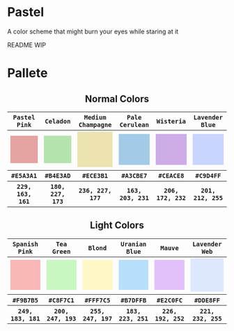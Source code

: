 # Pastel
A color scheme that might burn your eyes while staring at it

README WIP

# Pallete

<h2 align="center"><b>Normal Colors</b></h2>
<table align="center">
  <tr>
    <th><kbd><b>Pastel Pink</b></kbd></th>
    <th><kbd><b>Celadon</b></kbd></th>
    <th><kbd><b>Medium Champagne</b></kbd></th>
    <th><kbd><b>Pale Cerulean</b></kbd></th>
    <th><kbd><b>Wisteria</b></kbd></th>
    <th><kbd><b>Lavender Blue</b></kbd></th>
  </tr>
  <tr>
    <th><img src="https://raw.githubusercontent.com/SweetPastel/Pastel/main/assets/red-normal.png" width="100px" ></a></th>
    <th><img src="https://raw.githubusercontent.com/SweetPastel/Pastel/main/assets/green-normal.png" width="100px" ></a></th>
    <th><img src="https://raw.githubusercontent.com/SweetPastel/Pastel/main/assets/yellow-normal.png" width="100px" ></a></th>
    <th><img src="https://raw.githubusercontent.com/SweetPastel/Pastel/main/assets/blue-normal.png" width="100px" ></a></th>
    <th><img src="https://raw.githubusercontent.com/SweetPastel/Pastel/main/assets/purple-normal.png" width="100px" ></a></th>
    <th><img src="https://raw.githubusercontent.com/SweetPastel/Pastel/main/assets/cyan-normal.png" width="100px" ></a></th>
  </tr>
  <tr>
    <th><kbd>#E5A3A1</kbd></th>
    <th><kbd>#B4E3AD</kbd></th>
    <th><kbd>#ECE3B1</kbd></th>
    <th><kbd>#A3CBE7</kbd></th>
    <th><kbd>#CEACE8</kbd></th>
    <th><kbd>#C9D4FF</kbd></th>
  </tr>
  <tr>
    <th><kbd>229, 163, 161</kbd></th>
    <th><kbd>180, 227, 173</kbd></th>
    <th><kbd>236, 227, 177</kbd></th>
    <th><kbd>163, 203, 231</kbd></th>
    <th><kbd>206, 172, 232</kbd></th>
    <th><kbd>201, 212, 255</kbd></th>
  </tr>
</table>

<h2 align="center"><b>Light Colors</b></h2>
<table align="center">
  <tr>
    <th><kbd><b>Spanish Pink</b></kbd></th>
    <th><kbd><b>Tea Green</b></kbd></th>
    <th><kbd><b>Blond</b></kbd></th>
    <th><kbd><b>Uranian Blue</b></kbd></th>
    <th><kbd><b>Mauve</b></kbd></th>
    <th><kbd><b>Lavender Web</b></kbd></th>
  </tr>
  <tr>
    <th><img src="https://raw.githubusercontent.com/SweetPastel/Pastel/main/assets/red-light.png" width="100px" ></a></th>
    <th><img src="https://raw.githubusercontent.com/SweetPastel/Pastel/main/assets/green-light.png" width="100px" ></a></th>
    <th><img src="https://raw.githubusercontent.com/SweetPastel/Pastel/main/assets/yellow-light.png" width="100px" ></a></th>
    <th><img src="https://raw.githubusercontent.com/SweetPastel/Pastel/main/assets/blue-light.png" width="100px" ></a></th>
    <th><img src="https://raw.githubusercontent.com/SweetPastel/Pastel/main/assets/purple-light.png" width="100px" ></a></th>
    <th><img src="https://raw.githubusercontent.com/SweetPastel/Pastel/main/assets/cyan-light.png" width="100px" ></a></th>
  </tr>
  <tr>
    <th><kbd>#F9B7B5</kbd></th>
    <th><kbd>#C8F7C1</kbd></th>
    <th><kbd>#FFF7C5</kbd></th>
    <th><kbd>#B7DFFB</kbd></th>
    <th><kbd>#E2C0FC</kbd></th>
    <th><kbd>#DDE8FF</kbd></th>
  </tr>
  <tr>
    <th><kbd>249, 183, 181</kbd></th>
    <th><kbd>200, 247, 193</kbd></th>
    <th><kbd>255, 247, 197</kbd></th>
    <th><kbd>183, 223, 251</kbd></th>
    <th><kbd>226, 192, 252</kbd></th>
    <th><kbd>221, 232, 255</kbd></th>
  </tr>
</table>
